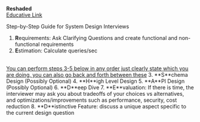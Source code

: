 **Reshaded**
<br>
[Educative Link](https://www.educative.io/courses/grokking-modern-system-design-interview-for-engineers-managers/the-reshaded-approach-for-system-design)

Step-by-Step Guide for System Design Interviews

1. **R**equirements: Ask Clarifying Questions and create functional and non-functional requirements
2. **E**stimation: Calculate queries/sec
<br>
   <u>You can perform steps 3-5 below in any order just clearly state which you are doing, you can also go back and forth between these</u>
3. **S**chema Design (Possibly Optional)
4. **H**igh Level Design
5. **A**PI Design (Possibly Optional)
6. **D**eep Dive
7. **E**valuation: If there is time, the interviewer may ask you about tradeoffs of your choices vs alternatives, and optimizations/improvements such as performance, security, cost reduction
8. **D**istinctive Feature: discuss a unique aspect specific to the current design question

